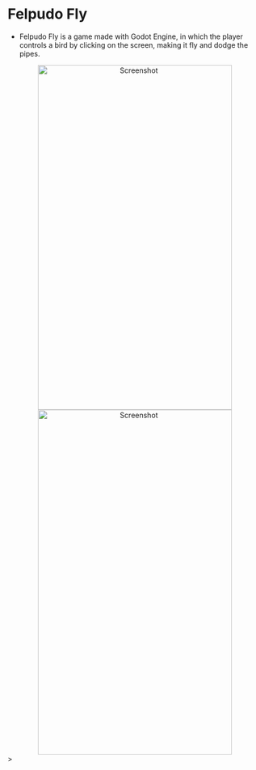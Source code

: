 # Felpudo Fly

- Felpudo Fly is a game made with Godot Engine, in which the player controls a bird by clicking on the screen, making it fly and dodge the pipes.

<div align="center">
    <img src="https://user-images.githubusercontent.com/62486215/142944536-b498eb15-ea45-4951-b277-979c8eeb4596.png" alt="Screenshot" width="384" height="682"">
    <img src="https://user-images.githubusercontent.com/62486215/142944540-3e714800-d066-4786-a1a4-c0ef64458b0d.png" alt="Screenshot" width="384" height="682">
</div>>
